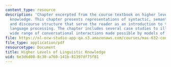 ```yaml
---
content_type: resource
description: 'Chapter excerpted from the course textbook on higher levels of linguistic
  knowledge. This chapter presents representations of syntactic, semantic, pragmatic,
  and discourse structure that serve the reader as an introduction to topics in natural
  language processing. The chapter includes several case studies to illustrate the
  wide range of conversational interactions made possible by models of discourse. '
file: https://ol-ocw-studio-app-qa.s3.amazonaws.com/courses/mas-632-conversational-computer-systems-fall-2008/6e3d6d088c30a760141b81397df75f81_schmandt_ch9.pdf
file_type: application/pdf
resourcetype: Document
title: Higher Levels of Linguistic Knowledge
uid: 6e3d6d08-8c30-a760-141b-81397df75f81
---
```

